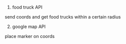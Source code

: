 1. food truck API

send coords and get food trucks within a certain radius

2. google map API

place marker on coords